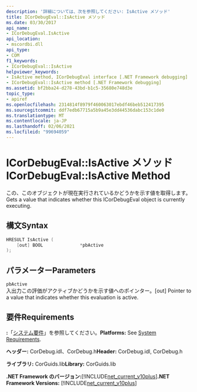 ```yaml
---
description: '詳細については、次を参照してください: IsActive メソッド'
title: ICorDebugEval::IsActive メソッド
ms.date: 03/30/2017
api_name:
- ICorDebugEval.IsActive
api_location:
- mscordbi.dll
api_type:
- COM
f1_keywords:
- ICorDebugEval::IsActive
helpviewer_keywords:
- IsActive method, ICorDebugEval interface [.NET Framework debugging]
- ICorDebugEval::IsActive method [.NET Framework debugging]
ms.assetid: bf2bba24-d278-43bd-b1c5-35680e748d3e
topic_type:
- apiref
ms.openlocfilehash: 2314814f8979f460063017ebdf46beb512417395
ms.sourcegitcommit: ddf7edb67715a5b9a45e3dd44536dabc153c1de0
ms.translationtype: MT
ms.contentlocale: ja-JP
ms.lasthandoff: 02/06/2021
ms.locfileid: "99694059"
---
```

# <a name="icordebugevalisactive-method"></a><span data-ttu-id="5bc3a-103">ICorDebugEval::IsActive メソッド</span><span class="sxs-lookup"><span data-stu-id="5bc3a-103">ICorDebugEval::IsActive Method</span></span>

<span data-ttu-id="5bc3a-104">この、このオブジェクトが現在実行されているかどうかを示す値を取得します。</span><span class="sxs-lookup"><span data-stu-id="5bc3a-104">Gets a value that indicates whether this ICorDebugEval object is currently executing.</span></span>  
  
## <a name="syntax"></a><span data-ttu-id="5bc3a-105">構文</span><span class="sxs-lookup"><span data-stu-id="5bc3a-105">Syntax</span></span>  
  
```cpp  
HRESULT IsActive (  
    [out] BOOL              *pbActive  
);  
```  
  
## <a name="parameters"></a><span data-ttu-id="5bc3a-106">パラメーター</span><span class="sxs-lookup"><span data-stu-id="5bc3a-106">Parameters</span></span>  

 `pbActive`  
 <span data-ttu-id="5bc3a-107">入出力この評価がアクティブかどうかを示す値へのポインター。</span><span class="sxs-lookup"><span data-stu-id="5bc3a-107">[out] Pointer to a value that indicates whether this evaluation is active.</span></span>  
  
## <a name="requirements"></a><span data-ttu-id="5bc3a-108">要件</span><span class="sxs-lookup"><span data-stu-id="5bc3a-108">Requirements</span></span>  

 <span data-ttu-id="5bc3a-109">**:**「[システム要件](../../get-started/system-requirements.md)」を参照してください。</span><span class="sxs-lookup"><span data-stu-id="5bc3a-109">**Platforms:** See [System Requirements](../../get-started/system-requirements.md).</span></span>  
  
 <span data-ttu-id="5bc3a-110">**ヘッダー:** CorDebug.idl、CorDebug.h</span><span class="sxs-lookup"><span data-stu-id="5bc3a-110">**Header:** CorDebug.idl, CorDebug.h</span></span>  
  
 <span data-ttu-id="5bc3a-111">**ライブラリ:** CorGuids.lib</span><span class="sxs-lookup"><span data-stu-id="5bc3a-111">**Library:** CorGuids.lib</span></span>  
  
 <span data-ttu-id="5bc3a-112">**.NET Framework のバージョン:**[!INCLUDE[net_current_v10plus](../../../../includes/net-current-v10plus-md.md)]</span><span class="sxs-lookup"><span data-stu-id="5bc3a-112">**.NET Framework Versions:** [!INCLUDE[net_current_v10plus](../../../../includes/net-current-v10plus-md.md)]</span></span>
